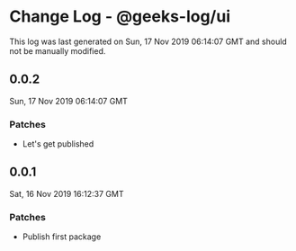 # Change Log - @geeks-log/ui

This log was last generated on Sun, 17 Nov 2019 06:14:07 GMT and should not be manually modified.

## 0.0.2
Sun, 17 Nov 2019 06:14:07 GMT

### Patches

- Let's get published

## 0.0.1
Sat, 16 Nov 2019 16:12:37 GMT

### Patches

- Publish first package

